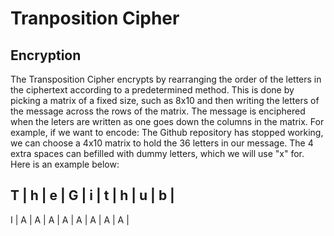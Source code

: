 # Tranposition Cipher

## Encryption
The Transposition Cipher encrypts by rearranging the order of the letters in the ciphertext according to a predetermined method. This is done by picking a matrix of a fixed size, such as 8x10 and then writing the letters of the message across the rows of the matrix. The message is enciphered when the leters are written as one goes down the columns in the matrix. For example, if we want to encode: The Github repository has stopped working, we can choose a 4x10 matrix to hold the 36 letters in our message. The 4 extra spaces can befilled with dummy letters, which we will use "x" for. Here is an example below: 

T | h | e | G | i | t | h | u | b |
-----------------------------------
I | A | A | A | A | A | A | A | A | 
 
